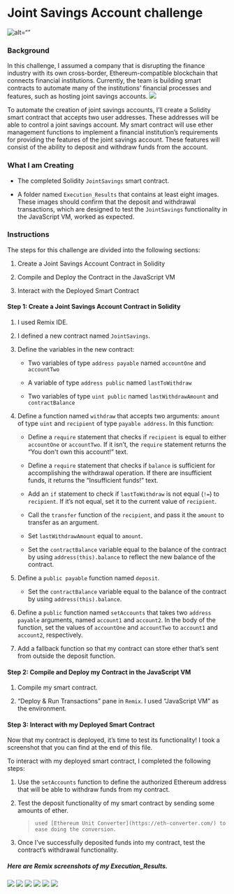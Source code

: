 # Joint Savings Account challenge

![alt=“”](20-5-challenge-image.png)

### Background

In this challenge, I assumed a company that is disrupting the finance industry with its own cross-border, Ethereum-compatible blockchain that connects financial institutions. Currently, the team is building smart contracts to automate many of the institutions’ financial processes and features, such as hosting joint savings accounts.
![](banner.jpg)

To automate the creation of joint savings accounts, I’ll create a Solidity smart contract that accepts two user addresses. These addresses will be able to control a joint savings account. My smart contract will use ether management functions to implement a financial institution’s requirements for providing the features of the joint savings account. These features will consist of the ability to deposit and withdraw funds from the account.

### What I am Creating

* The completed Solidity `JointSavings` smart contract.

* A folder named `Execution_Results` that contains at least eight images. These images should confirm that the deposit and withdrawal transactions, which are designed to test the `JointSavings` functionality in the JavaScript VM, worked as expected.

### Instructions

The steps for this challenge are divided into the following sections:

1. Create a Joint Savings Account Contract in Solidity

2. Compile and Deploy the Contract in the JavaScript VM

3. Interact with the Deployed Smart Contract

#### Step 1: Create a Joint Savings Account Contract in Solidity

1. I used Remix IDE.

2. I defined a new contract named `JointSavings`.

3. Define the variables in the new contract:

    * Two variables of type `address payable` named `accountOne` and `accountTwo`

    * A variable of type `address public` named `lastToWithdraw`

    * Two variables of type `uint public` named `lastWithdrawAmount` and `contractBalance`


4. Define a function named `withdraw` that accepts two arguments: `amount` of type `uint` and `recipient` of type `payable address`. 
      In this function:

    * Define a `require` statement that checks if `recipient` is equal to either `accountOne` or `accountTwo`. If it isn’t, the `require` statement returns the “You don't own this account!” text.

    * Define a `require` statement that checks if `balance` is sufficient for accomplishing the withdrawal operation. If there are insufficient funds, it returns the “Insufficient funds!” text.

    * Add an `if` statement to check if `lastToWithdraw` is not equal (`!=`) to `recipient`. If it’s not equal, set it to the current value of `recipient`.

    * Call the `transfer` function of the `recipient`, and pass it the `amount` to transfer as an argument.

    * Set `lastWithdrawAmount` equal to `amount`.

    * Set the `contractBalance` variable equal to the balance of the contract by using `address(this).balance` to reflect the new balance of the contract.


5. Define a `public payable` function named `deposit`.

    * Set the `contractBalance` variable equal to the balance of the contract by using `address(this).balance`.

6. Define a `public` function named `setAccounts` that takes two `address payable` arguments, named `account1` and `account2`. In the body of the function, set the values of `accountOne` and `accountTwo` to `account1` and `account2`, respectively.

7. Add a fallback function so that my contract can store ether that’s sent from outside the deposit function.

#### Step 2: Compile and Deploy my Contract in the JavaScript VM

1. Compile my smart contract. 

2. “Deploy & Run Transactions” pane in `Remix`. I used “JavaScript VM” as the environment.


#### Step 3: Interact with my Deployed Smart Contract

Now that my contract is deployed, it’s time to test its functionality! I took a screenshot that  you can find at the end of this file.

To interact with my deployed smart contract, I completed the following steps:

1. Use the `setAccounts` function to define the authorized Ethereum address that will be able to withdraw funds from my contract.

2. Test the deposit functionality of my smart contract by sending some amounts of ether. 

    > `used [Ethereum Unit Converter](https://eth-converter.com/) to ease doing the conversion.`

3. Once I’ve successfully deposited funds into my contract, test the contract’s withdrawal functionality.

##### Here are Remix screenshots of my Execution_Results.
![](Remix.png)
![](Remix1.png)
![](Remix2.png)
![](Remix3.png)
![](Remix4.png)
![](Remix5.png)

